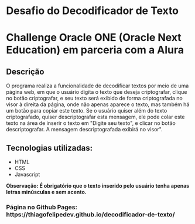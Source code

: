 # Desafio do Decodificador de Texto
<h1>Challenge Oracle ONE (Oracle Next Education) em parceria com a Alura</h1>
<h2>Descrição</h2>
<p>O programa realiza a funcionalidade de decodificar textos por meio de uma página web, em que o usuário digita o texto que deseja criptografar, clique no botão criptografar, e seu texto será exibido de forma criptografada no visor à direita da página, onde não apenas aparece o texto, mas também há um botão para copiar este texto. Se o usuário quiser além do texto criptografado, quiser descriptografar esta mensagem, ele pode colar este texto na área de inserir o texto em "Digite seu texto", e clicar no botão descriptografar. A mensagem descriptografada exibirá no visor".</p>
<h2>Tecnologias utilizadas:</h2>
<ul>
  <li>HTML</li>
  <li>CSS</li>
  <li>Javascript</li>
</ul>
<p><strong>Observação: É obrigatório que o texto inserido pelo usuário tenha apenas letras minúsculas e sem acento.</strong></p>

<h3>Página no Github Pages: https://thiagofelipedev.github.io/decodificador-de-texto/</h3>
